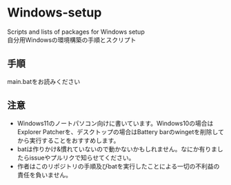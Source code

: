 # Windows-setup
Scripts and lists of packages for Windows setup  
自分用Windowsの環境構築の手順とスクリプト
## 手順
main.batをお読みください
## 注意
- Windows11のノートパソコン向けに書いています。Windows10の場合はExplorer Patcherを、デスクトップの場合はBattery barのwingetを削除してから実行することをおすすめします。 
- batは作りかけ&慣れていないので動かないかもしれません。なにか有りましたらissueやプルリクで知らせてください。  
- 作者はこのリポジトリの手順及びbatを実行したことによる一切の不利益の責任を負いません。
